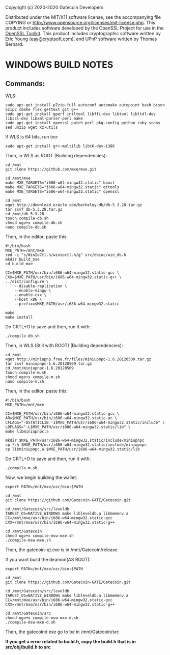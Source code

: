 Copyright (c) 2020-2020 Gatecoin Developers

Distributed under the MIT/X11 software license, see the accompanying
file COPYING or http://www.opensource.org/licenses/mit-license.php.
This product includes software developed by the OpenSSL Project for use in the [OpenSSL Toolkit](http://www.openssl.org/). This product includes
cryptographic software written by Eric Young ([eay@cryptsoft.com](mailto:eay@cryptsoft.com)), and UPnP software written by Thomas Bernard.


WINDOWS BUILD NOTES
===================

Commands:
-------
WLS:

	sudo apt-get install p7zip-full autoconf automake autopoint bash bison bzip2 cmake flex gettext git g++
	sudo apt-get install gperf intltool libffi-dev libtool libltdl-dev libssl-dev libxml-parser-perl make 
	sudo apt-get install openssl patch perl pkg-config python ruby scons sed unzip wget xz-utils

If WLS is 64 bits, run too:

	sudo apt-get install g++-multilib libc6-dev-i386
	
Then, in WLS as ROOT (Building dependencies):
	
	cd /mnt
	git clone https://github.com/mxe/mxe.git
	
	cd /mnt/mxe
	make MXE_TARGETS="i686-w64-mingw32.static" boost
	make MXE_TARGETS="i686-w64-mingw32.static" qttools
	make MXE_TARGETS="i686-w64-mingw32.static" openssl
	
	cd /mnt
	wget http://download.oracle.com/berkeley-db/db-5.3.28.tar.gz
	tar zxvf db-5.3.28.tar.gz
	cd /mnt/db-5.3.28
	touch compile-db.sh
	chmod ugo+x compile-db.sh
	nano compile-db.sh

Then, in the editor, paste this:

	#!/bin/bash
	MXE_PATH=/mnt/mxe
	sed -i "s/WinIoCtl.h/winioctl.h/g" src/dbinc/win_db.h
	mkdir build_mxe
	cd build_mxe

	CC=$MXE_PATH/usr/bin/i686-w64-mingw32.static-gcc \
	CXX=$MXE_PATH/usr/bin/i686-w64-mingw32.static-g++ \
	../dist/configure \
		--disable-replication \
		--enable-mingw \
		--enable-cxx \
		--host x86 \
		--prefix=$MXE_PATH/usr/i686-w64-mingw32.static

	make
	make install
	
Do CRTL+O to save and then, run it with:

	./compile-db.sh
	
Then, in WLS (Still with ROOT) (Building dependencies):

	cd /mnt
	wget http://miniupnp.free.fr/files/miniupnpc-1.6.20120509.tar.gz
	tar zxvf miniupnpc-1.6.20120509.tar.gz
	cd /mnt/miniupnpc-1.6.20120509
	touch compile-m.sh
	chmod ugo+x compile-m.sh
	nano compile-m.sh
	
Then, in the editor, paste this:
	
	#!/bin/bash
	MXE_PATH=/mnt/mxe

	CC=$MXE_PATH/usr/bin/i686-w64-mingw32.static-gcc \
	AR=$MXE_PATH/usr/bin/i686-w64-mingw32.static-ar \
	CFLAGS="-DSTATICLIB -I$MXE_PATH/usr/i686-w64-mingw32.static/include" \
	LDFLAGS="-L$MXE_PATH/usr/i686-w64-mingw32.static/lib" \
	make libminiupnpc.a

	mkdir $MXE_PATH/usr/i686-w64-mingw32.static/include/miniupnpc
	cp *.h $MXE_PATH/usr/i686-w64-mingw32.static/include/miniupnpc
	cp libminiupnpc.a $MXE_PATH/usr/i686-w64-mingw32.static/lib

Do CRTL+O to save and then, run it with:

	./compile-m.sh
	
Now, we begin building the wallet:

	export PATH=/mnt/mxe/usr/bin:$PATH
	
	cd /mnt
	git clone https://github.com/Gatecoin-GATE/Gatecoin.git
	
	cd /mnt/Gatecoin/src/leveldb
	TARGET_OS=NATIVE_WINDOWS make libleveldb.a libmemenv.a CC=/mnt/mxe/usr/bin/i686-w64-mingw32.static-gcc CXX=/mnt/mxe/usr/bin/i686-w64-mingw32.static-g++
	
	cd /mnt/Gatecoin
	chmod ugo+x compile-msw-mxe.sh
	./compile-msw-mxe.sh

Then, the gatecoin-qt.exe is in /mnt/Gatecoin/release

If you want build the deamon(AS ROOT):
	
	export PATH=/mnt/mxe/usr/bin:$PATH

	cd /mnt
	git clone https://github.com/Gatecoin-GATE/Gatecoin.git

	cd /mnt/Gatecoin/src/leveldb
	TARGET_OS=NATIVE_WINDOWS make libleveldb.a libmemenv.a CC=/mnt/mxe/usr/bin/i686-w64-mingw32.static-gcc CXX=/mnt/mxe/usr/bin/i686-w64-mingw32.static-g++

	cd /mnt/Gatecoin/src
	chmod ugo+x compile-msw-mxe-d.sh
	./compile-msw-mxe-d.sh
	
Then, the gatecoind.exe go to be in /mnt/Gatecoin/src

**If you get a error related to build.h, copy the build.h that is in src/obj/build.h to src**

	
	
	




